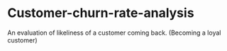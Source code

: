 # Customer-churn-rate-analysis
An evaluation of likeliness of a customer coming back. (Becoming a loyal customer)
